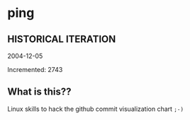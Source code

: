 # ping

## HISTORICAL ITERATION
2004-12-05

Incremented: 2743

## What is this?? 
Linux skills to hack the github commit visualization chart `;-)`
